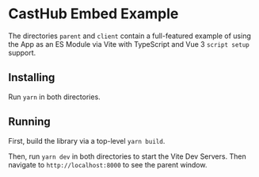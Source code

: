 # CastHub Embed Example

The directories `parent` and `client` contain a full-featured example of using the App as an ES Module via Vite with TypeScript and Vue 3 `script setup` support.

## Installing

Run `yarn` in both directories.

## Running

First, build the library via a top-level `yarn build`.

Then, run `yarn dev` in both directories to start the Vite Dev Servers. Then navigate to `http://localhost:8000` to see the parent window.

